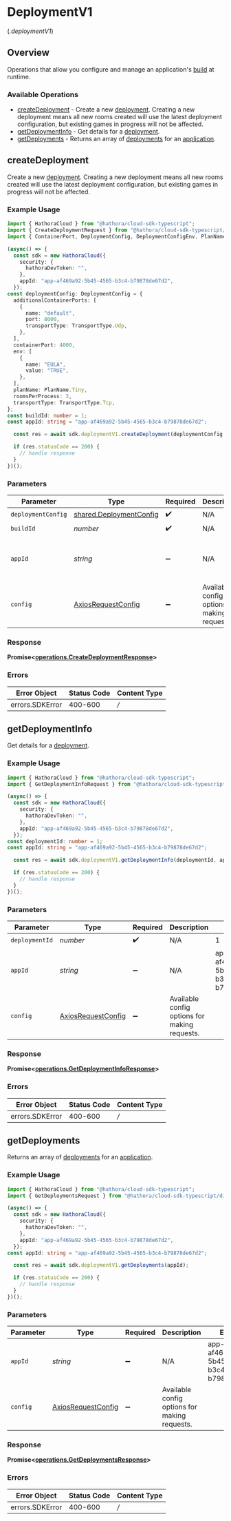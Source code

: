 # DeploymentV1
(*.deploymentV1*)

## Overview

Operations that allow you configure and manage an application's [build](https://hathora.dev/docs/concepts/hathora-entities#build) at runtime.

### Available Operations

* [createDeployment](#createdeployment) - Create a new [deployment](https://hathora.dev/docs/concepts/hathora-entities#deployment). Creating a new deployment means all new rooms created will use the latest deployment configuration, but existing games in progress will not be affected.
* [getDeploymentInfo](#getdeploymentinfo) - Get details for a [deployment](https://hathora.dev/docs/concepts/hathora-entities#deployment).
* [getDeployments](#getdeployments) - Returns an array of [deployments](https://hathora.dev/docs/concepts/hathora-entities#deployment) for an [application](https://hathora.dev/docs/concepts/hathora-entities#application).

## createDeployment

Create a new [deployment](https://hathora.dev/docs/concepts/hathora-entities#deployment). Creating a new deployment means all new rooms created will use the latest deployment configuration, but existing games in progress will not be affected.

### Example Usage

```typescript
import { HathoraCloud } from "@hathora/cloud-sdk-typescript";
import { CreateDeploymentRequest } from "@hathora/cloud-sdk-typescript/dist/sdk/models/operations";
import { ContainerPort, DeploymentConfig, DeploymentConfigEnv, PlanName, TransportType } from "@hathora/cloud-sdk-typescript/dist/sdk/models/shared";

(async() => {
  const sdk = new HathoraCloud({
    security: {
      hathoraDevToken: "",
    },
    appId: "app-af469a92-5b45-4565-b3c4-b79878de67d2",
  });
const deploymentConfig: DeploymentConfig = {
  additionalContainerPorts: [
    {
      name: "default",
      port: 8000,
      transportType: TransportType.Udp,
    },
  ],
  containerPort: 4000,
  env: [
    {
      name: "EULA",
      value: "TRUE",
    },
  ],
  planName: PlanName.Tiny,
  roomsPerProcess: 3,
  transportType: TransportType.Tcp,
};
const buildId: number = 1;
const appId: string = "app-af469a92-5b45-4565-b3c4-b79878de67d2";

  const res = await sdk.deploymentV1.createDeployment(deploymentConfig, buildId, appId);

  if (res.statusCode == 200) {
    // handle response
  }
})();
```

### Parameters

| Parameter                                                          | Type                                                               | Required                                                           | Description                                                        | Example                                                            |
| ------------------------------------------------------------------ | ------------------------------------------------------------------ | ------------------------------------------------------------------ | ------------------------------------------------------------------ | ------------------------------------------------------------------ |
| `deploymentConfig`                                                 | [shared.DeploymentConfig](../../models/shared/deploymentconfig.md) | :heavy_check_mark:                                                 | N/A                                                                |                                                                    |
| `buildId`                                                          | *number*                                                           | :heavy_check_mark:                                                 | N/A                                                                | 1                                                                  |
| `appId`                                                            | *string*                                                           | :heavy_minus_sign:                                                 | N/A                                                                | app-af469a92-5b45-4565-b3c4-b79878de67d2                           |
| `config`                                                           | [AxiosRequestConfig](https://axios-http.com/docs/req_config)       | :heavy_minus_sign:                                                 | Available config options for making requests.                      |                                                                    |


### Response

**Promise<[operations.CreateDeploymentResponse](../../models/operations/createdeploymentresponse.md)>**
### Errors

| Error Object    | Status Code     | Content Type    |
| --------------- | --------------- | --------------- |
| errors.SDKError | 400-600         | */*             |

## getDeploymentInfo

Get details for a [deployment](https://hathora.dev/docs/concepts/hathora-entities#deployment).

### Example Usage

```typescript
import { HathoraCloud } from "@hathora/cloud-sdk-typescript";
import { GetDeploymentInfoRequest } from "@hathora/cloud-sdk-typescript/dist/sdk/models/operations";

(async() => {
  const sdk = new HathoraCloud({
    security: {
      hathoraDevToken: "",
    },
    appId: "app-af469a92-5b45-4565-b3c4-b79878de67d2",
  });
const deploymentId: number = 1;
const appId: string = "app-af469a92-5b45-4565-b3c4-b79878de67d2";

  const res = await sdk.deploymentV1.getDeploymentInfo(deploymentId, appId);

  if (res.statusCode == 200) {
    // handle response
  }
})();
```

### Parameters

| Parameter                                                    | Type                                                         | Required                                                     | Description                                                  | Example                                                      |
| ------------------------------------------------------------ | ------------------------------------------------------------ | ------------------------------------------------------------ | ------------------------------------------------------------ | ------------------------------------------------------------ |
| `deploymentId`                                               | *number*                                                     | :heavy_check_mark:                                           | N/A                                                          | 1                                                            |
| `appId`                                                      | *string*                                                     | :heavy_minus_sign:                                           | N/A                                                          | app-af469a92-5b45-4565-b3c4-b79878de67d2                     |
| `config`                                                     | [AxiosRequestConfig](https://axios-http.com/docs/req_config) | :heavy_minus_sign:                                           | Available config options for making requests.                |                                                              |


### Response

**Promise<[operations.GetDeploymentInfoResponse](../../models/operations/getdeploymentinforesponse.md)>**
### Errors

| Error Object    | Status Code     | Content Type    |
| --------------- | --------------- | --------------- |
| errors.SDKError | 400-600         | */*             |

## getDeployments

Returns an array of [deployments](https://hathora.dev/docs/concepts/hathora-entities#deployment) for an [application](https://hathora.dev/docs/concepts/hathora-entities#application).

### Example Usage

```typescript
import { HathoraCloud } from "@hathora/cloud-sdk-typescript";
import { GetDeploymentsRequest } from "@hathora/cloud-sdk-typescript/dist/sdk/models/operations";

(async() => {
  const sdk = new HathoraCloud({
    security: {
      hathoraDevToken: "",
    },
    appId: "app-af469a92-5b45-4565-b3c4-b79878de67d2",
  });
const appId: string = "app-af469a92-5b45-4565-b3c4-b79878de67d2";

  const res = await sdk.deploymentV1.getDeployments(appId);

  if (res.statusCode == 200) {
    // handle response
  }
})();
```

### Parameters

| Parameter                                                    | Type                                                         | Required                                                     | Description                                                  | Example                                                      |
| ------------------------------------------------------------ | ------------------------------------------------------------ | ------------------------------------------------------------ | ------------------------------------------------------------ | ------------------------------------------------------------ |
| `appId`                                                      | *string*                                                     | :heavy_minus_sign:                                           | N/A                                                          | app-af469a92-5b45-4565-b3c4-b79878de67d2                     |
| `config`                                                     | [AxiosRequestConfig](https://axios-http.com/docs/req_config) | :heavy_minus_sign:                                           | Available config options for making requests.                |                                                              |


### Response

**Promise<[operations.GetDeploymentsResponse](../../models/operations/getdeploymentsresponse.md)>**
### Errors

| Error Object    | Status Code     | Content Type    |
| --------------- | --------------- | --------------- |
| errors.SDKError | 400-600         | */*             |

